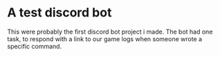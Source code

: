 # A test discord bot

This were probably the first discord bot project i made.
The bot had one task, to respond with a link to our game logs when someone wrote a specific command.